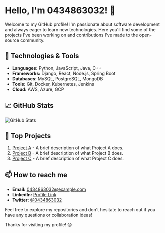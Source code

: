 # Hello, I'm 0434863032! 👋

Welcome to my GitHub profile! I'm passionate about software development and always eager to learn new technologies. Here you'll find some of the projects I've been working on and contributions I've made to the open-source community.

## 🔧 Technologies & Tools

- **Languages:** Python, JavaScript, Java, C++
- **Frameworks:** Django, React, Node.js, Spring Boot
- **Databases:** MySQL, PostgreSQL, MongoDB
- **Tools:** Git, Docker, Kubernetes, Jenkins
- **Cloud:** AWS, Azure, GCP

## 📈 GitHub Stats

![GitHub Stats](https://github-readme-stats.vercel.app/api?username=0434863032&show_icons=true&theme=radical)

## 🌟 Top Projects

1. [Project A](https://github.com/0434863032/project-a) - A brief description of what Project A does.
2. [Project B](https://github.com/0434863032/project-b) - A brief description of what Project B does.
3. [Project C](https://github.com/0434863032/project-c) - A brief description of what Project C does.

## 📫 How to reach me

- **Email:** 0434863032@example.com
- **LinkedIn:** [Profile Link](https://www.linkedin.com/in/0434863032)
- **Twitter:** [@0434863032](https://twitter.com/0434863032)

Feel free to explore my repositories and don't hesitate to reach out if you have any questions or collaboration ideas!

Thanks for visiting my profile! 😊
